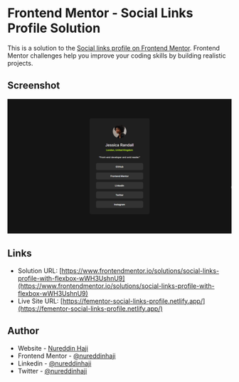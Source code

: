 
# Frontend Mentor - Social Links Profile Solution
This is a solution to the [Social links profile on Frontend Mentor](https://www.frontendmentor.io/challenges/social-links-profile-UG32l9m6dQ). Frontend Mentor challenges help you improve your coding skills by building realistic projects.

## Screenshot

![](/images/screenshot.png)

## Links

- Solution URL: [https://www.frontendmentor.io/solutions/social-links-profile-with-flexbox-wWH3UshnU9](https://www.frontendmentor.io/solutions/social-links-profile-with-flexbox-wWH3UshnU9)
- Live Site URL: [https://fementor-social-links-profile.netlify.app/](https://fementor-social-links-profile.netlify.app/)

## Author
- Website - [Nureddin Haji](https://www.your-site.com)
- Frontend Mentor - [@nureddinhaji](https://www.frontendmentor.io/profile/nureddinhaji)
- Linkedin - [@nureddinhaji](https://www.twitter.com/nureddinhaji)
- Twitter - [@nureddinhaji](https://www.linkedin.com/in/nureddinhaji)
